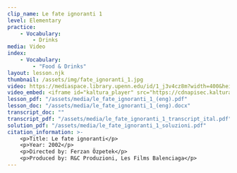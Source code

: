 ```yaml
---
clip_name: Le fate ignoranti 1
level: Elementary
practice: 
    - Vocabulary: 
        - Drinks
media: Video
index: 
    - Vocabulary: 
        - "Food & Drinks"
layout: lesson.njk
thumbnail: /assets/img/fate_ignoranti_1.jpg
video: https://mediaspace.library.upenn.edu/id/1_j3v4cz8m?width=400&height=285&playerId=52628472
video_embed: <iframe id="kaltura_player" src="https://cdnapisec.kaltura.com/p/1147242/sp/114724200/embedIframeJs/uiconf_id/9757771/partner_id/1147242?iframeembed=true&playerId=kaltura_player&entry_id=1_j3v4cz8m&flashvars[streamerType]=auto&amp;flashvars[localizationCode]=en&amp;flashvars[sideBarContainer.plugin]=true&amp;flashvars[sideBarContainer.position]=left&amp;flashvars[sideBarContainer.clickToClose]=true&amp;flashvars[chapters.plugin]=true&amp;flashvars[chapters.layout]=vertical&amp;flashvars[chapters.thumbnailRotator]=false&amp;flashvars[streamSelector.plugin]=true&amp;flashvars[EmbedPlayer.SpinnerTarget]=videoHolder&amp;flashvars[dualScreen.plugin]=true&amp;flashvars[Kaltura.addCrossoriginToIframe]=true&amp;&wid=1_kw9swdty" width="400" height="285" allowfullscreen webkitallowfullscreen mozAllowFullScreen allow="autoplay *; fullscreen *; encrypted-media *" sandbox="allow-downloads allow-forms allow-same-origin allow-scripts allow-top-navigation allow-pointer-lock allow-popups allow-modals allow-orientation-lock allow-popups-to-escape-sandbox allow-presentation allow-top-navigation-by-user-activation" frameborder="0" title="Le fate ignoranti 1"></iframe>
lesson_pdf: "/assets/media/le_fate_ignoranti_1_(eng).pdf"
lesson_doc: "/assets/media/le_fate_ignoranti_1_(eng).docx"
transcript_doc: ""
transcript_pdf: "/assets/media/le_fate_ignoranti_1_transcript_ital.pdf"
solution_pdf: "/assets/media/le_fate_ignoranti_1_soluzioni.pdf"
citation_information: >- 
    <p>Title: Le fate ignoranti</p>
    <p>Year: 2002</p>
    <p>Directed by: Ferzan Özpetek</p>
    <p>Produced by: R&C Produzioni, Les Films Balenciaga</p>
---
```

